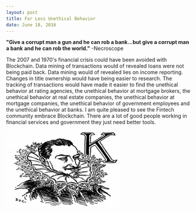 ```yaml
---
layout: post
title: Far Less Unethical Behavior
date: June 18, 2016
--- 
```


**"Give a corrupt man a gun and he can rob a bank...but give a corrupt man a bank**
**and he can rob the world."** -Necroscope 

The 2007 and 1970's financial crisis could have been avoided with Blockchain.  Data mining of transactions would of revealed loans were not being paid back. Data mining would of revealed lies on income reporting. Changes in title ownership would have being easier to research. The tracking of transactions would have made it easier to find the unethical behavior at rating agencies, the unethical behavior at mortgage brokers, the unethical behavior at real estate companies, the unethical behavior at mortgage companies, the unethical behavior of government employees and the unethical behavior at banks. I am quite pleased to see the Fintech community embrace Blockchain.  There are a lot of good people working in financial services and government they just need better tools.

![](../images/bankster_king.jpg)






